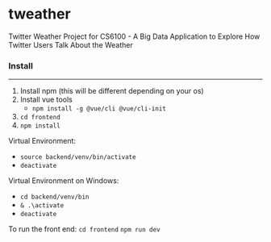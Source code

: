 # tweather
Twitter Weather Project for CS6100 -  A Big Data Application to Explore How Twitter Users Talk About the Weather

### Install
------
1. Install npm (this will be different depending on your os)
2. Install vue tools
    - `npm install -g @vue/cli @vue/cli-init`
3. `cd frontend`
4. `npm install`

Virtual Environment:
- `source backend/venv/bin/activate`
- `deactivate`

Virtual Environment on Windows:
- `cd backend/venv/bin`
- `& .\activate`
- `deactivate`

To run the front end:
`cd frontend`
`npm run dev`

